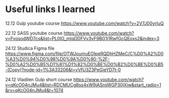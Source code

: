 # Useful links I learned

12.12 Gulp youtube course https://www.youtube.com/watch?v=2V7J00yrIuQ

22.12 SASS youtube course https://www.youtube.com/watch?v=FvosodWD7cs&list=PL0lO_mIqDDFVv3vF9BG1j1RwfGcQEoxs2&index=3

24.12 Studica Figma file https://www.figma.com/file/OTWJoumuEOIpeRQDhHZMeC/C%D0%A2%D0%A3%D0%94%D0%98%D0%9A%D0%90-%2F-%D0%A2%D0%B5%D1%81%D1%82%D0%BE%D0%B2%D0%BE%D0%B5-(Copy)?node-id=1%3A33206&t=vVfU3Z3PeGieYD7t-0

24.12 Vladilen Gulp short course https://www.youtube.com/watch?v=qKcO04nJMu4&list=RDCMUCg8ss4xW9jASrqWGP30jXiw&start_radio=1&rv=qKcO04nJMu4&t=1074
